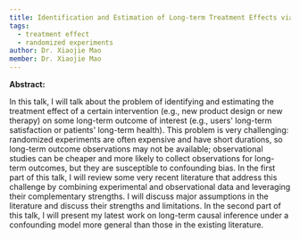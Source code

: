 ```yaml
---
title: Identification and Estimation of Long-term Treatment Effects via Data Combination
tags:
  - treatment effect
  - randomized experiments
author: Dr. Xiaojie Mao
member: Dr. Xiaojie Mao
---
```


<b>Abstract: </b>

In this talk, I will talk about the problem of identifying and estimating the treatment effect of a certain intervention (e.g., new product design or new therapy) on some long-term outcome of interest (e.g., users' long-term satisfaction or patients' long-term health). This problem is very challenging: randomized experiments are often expensive and have short durations, so long-term outcome observations may not be available; observational studies can be cheaper and more likely to collect observations for long-term outcomes, but they are susceptible to confounding bias. In the first part of this talk, I will review some very recent literature that address this challenge by combining experimental and observational data and leveraging their complementary strengths. I will discuss major assumptions in the literature and discuss their strengths and limitations. In the second part of this talk, I will present my latest work on long-term causal inference under a confounding model more general than those in the existing literature.
